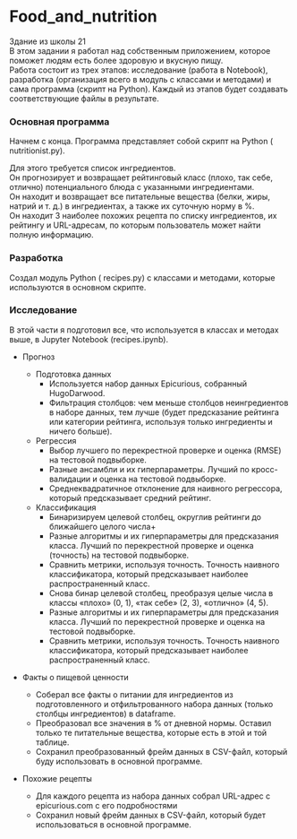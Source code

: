 # Food_and_nutrition

Здание из школы 21  
В этом задании я работал над собственным приложением, которое поможет людям есть более здоровую и вкусную пищу.  
Работа состоит из трех этапов: исследование (работа в Notebook), разработка (организация всего в модуль с классами и методами) и сама программа (скрипт на Python). Каждый из этапов будет создавать соответствующие файлы в результате.  

### Основная программа  
Начнем с конца. Программа представляет собой скрипт на Python ( nutritionist.py).  
  
Для этого требуется список ингредиентов.  
Он прогнозирует и возвращает рейтинговый класс (плохо, так себе, отлично) потенциального блюда с указанными ингредиентами.  
Он находит и возвращает все питательные вещества (белки, жиры, натрий и т. д.) в ингредиентах, а также их суточную норму в %.  
Он находит 3 наиболее похожих рецепта по списку ингредиентов, их рейтингу и URL-адресам, по которым пользователь может найти полную информацию.  

### Разработка  
Создал модуль Python ( recipes.py) с классами и методами, которые используются в основном скрипте.  

### Исследование  
В этой части я подготовил все, что используется в классах и методах выше, в Jupyter Notebook (recipes.ipynb).  
  
* Прогноз
  * Подготовка данных
    * Используется набор данных Epicurious, собранный HugoDarwood.
    * Фильтрация столбцов: чем меньше столбцов неингредиентов в наборе данных, тем лучше (будет предсказание рейтинга или категории рейтинга, используя только ингредиенты и ничего больше).  
  * Регрессия
    * Выбор лучшего по перекрестной проверке и оценка (RMSE) на тестовой подвыборке.
    * Разные ансамбли и их гиперпараметры. Лучший по кросс-валидации и оценка на тестовой подвыборке.
    * Среднеквадратичное отклонение для наивного регрессора, который предсказывает средний рейтинг.
  * Классификация
    * Бинаризируем целевой столбец, округлив рейтинги до ближайшего целого числа+
    * Разные алгоритмы и их гиперпараметры для предсказания класса. Лучший по перекрестной проверке и оценка (точность) на тестовой подвыборке.
    * Сравнить метрики, используя точность. Точность наивного классификатора, который предсказывает наиболее распространенный класс.
    * Снова бинар целевой столбец, преобразуя целые числа в классы «плохо» (0, 1), «так себе» (2, 3), «отлично» (4, 5).
    * Разные алгоритмы и их гиперпараметры для предсказания класса. Лучший по перекрестной проверке и оценка на тестовой подвыборке.
    * Сравнить метрики, используя точность. Точность наивного классификатора, который предсказывает наиболее распространенный класс.

* Факты о пищевой ценности

    * Соберал все факты о питании для ингредиентов из подготовленного и отфильтрованного набора данных (только столбцы ингредиентов) в dataframe. 
    * Преобразовал все значения в % от дневной нормы. Оставил только те питательные вещества, которые есть в этой и той таблице.
    * Сохранил преобразованный фрейм данных в CSV-файл, который буду использовать в основной программе.

* Похожие рецепты
    * Для каждого рецепта из набора данных собрал URL-адрес с epicurious.com с его подробностями
    * Сохранил новый фрейм данных в CSV-файл, который будет использоваться в основной программе.
